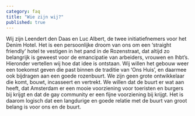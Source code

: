 ```yaml
---
category: faq
title: "Wie zijn wij?"
published: true
---
```


Wij zijn Leendert den Daas en Luc Albert, de twee initiatiefnemers voor het Denim Hotel. Het is een persoonlijke droom van ons om een ‘straight friendly’ hotel te vestigen in het pand in de Rozenstraat, dat altijd zo belangrijk is geweest voor de emancipatie van arbeiders, vrouwen en lhbt’s. Hieronder vertellen wij hoe dat idee is ontstaan. Wij willen het gebouw weer een toekomst geven die past binnen de traditie van ‘Ons Huis’, en daarmee ook bijdragen aan een goede rozenbuurt. We zijn geen grote ontwikkelaar die komt, bouwt, incasseert en vertrekt. We willen dat de buurt er wat aan heeft, dat Amsterdam er een mooie voorziening voor toeristen en burgers bij krijgt en dat de gay community er een fijne voorziening bij krijgt. Het is daarom logisch dat een langdurige en goede relatie met de buurt van groot belang is voor ons en de buurt.